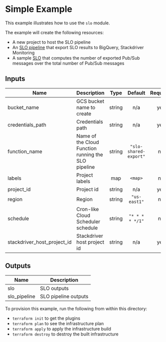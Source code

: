 # Simple Example

This example illustrates how to use the `slo` module.

The example will create the following resources:

- A new project to host the SLO pipeline
- An [SLO pipeline](../../modules/slo-pipeline) that export SLO results to BigQuery, Stackdriver Monitoring
- A sample [SLO](../../modules/slo) that computes the number of exported Pub/Sub messages over the total number of Pub/Sub messages

<!-- BEGINNING OF PRE-COMMIT-TERRAFORM DOCS HOOK -->
## Inputs

| Name | Description | Type | Default | Required |
|------|-------------|:----:|:-----:|:-----:|
| bucket\_name | GCS bucket name to create | string | n/a | yes |
| credentials\_path | Credentials path | string | n/a | yes |
| function\_name | Name of the Cloud Function running the SLO pipeline | string | `"slo-shared-export"` | no |
| labels | Project labels | map | `<map>` | no |
| project\_id | Project id | string | n/a | yes |
| region | Region | string | `"us-east1"` | no |
| schedule | Cron-like Cloud Scheduler schedule | string | `"* * * * */1"` | no |
| stackdriver\_host\_project\_id | Stackdriver host project id | string | n/a | yes |

## Outputs

| Name | Description |
|------|-------------|
| slo | SLO outputs |
| slo\_pipeline | SLO pipeline outputs |

<!-- END OF PRE-COMMIT-TERRAFORM DOCS HOOK -->

To provision this example, run the following from within this directory:
- `terraform init` to get the plugins
- `terraform plan` to see the infrastructure plan
- `terraform apply` to apply the infrastructure build
- `terraform destroy` to destroy the built infrastructure
